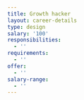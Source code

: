 ```yaml
---
title: Growth hacker
layout: career-details
type: design
salary: '100'
responsibilities:
  - ''
requirements:
  - ''
offer:
  - ''
salary-range:
  - ''
---
```


